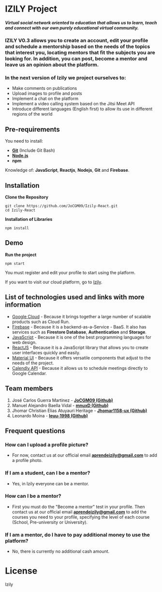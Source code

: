# IZILY Project
##### Virtual social network oriented to education that allows us to learn, teach and connect with our own purely educational virtual community.

### IZILY V0.3 allows you to create an account, edit your profile and schedule a mentorship based on the needs of the topics that interest you, locating mentors that fit the subjects you are looking for. In addition, you can post, become a mentor and leave us an opinion about the platform.

### In the next version of Izily we project ourselves to:
- Make comments on publications
- Upload images to profile and posts
- Implement a chat on the platform
- Implement a video calling system based on the Jitsi Meet API
- Introduce different languages ​​(English first) to allow its use in different regions of the world

## Pre-requirements

You need to install:
- **[Git](https://git-scm.com/downloads)** (Include Git Bash)
- **[Node.js](https://nodejs.org/es/download/)**
- **npm**


Knowledge of: **JavaScript**, **Reactjs**, **Nodejs**, **Git** and **Firebase**.



## Installation
**Clone the Repository**
```
git clone https://github.com/JoCGM09/Izily-React.git
cd Izily-React
```

**Installation of Libraries**
```
npm install
```

## Demo
**Run the project**
```
npm start
```

You must register and edit your profile to start using the platform.

If you want to visit our cloud platform, go to
[Izily](https://izily.online/).


## List of technologies used and links with more information
- [Google Cloud](https://cloud.google.com/) - Because it brings together a large number of scalable products such as Cloud Run.
- [Firebase](https://firebase.google.com/docs) - Because it is a backend-as-a-Service - BaaS. It also has services such as **Firestore Database**, **Authentication** and **Storage**.
- [JavaScript](https://es.reactjs.org/docs/getting-started.html) - Because it is one of the best programming languages for web design.
- [ReactJS](https://www.w3schools.com/js/DEFAULT.asp) - Because it is a JavaScript library that allows you to create user interfaces quickly and easily.
- [Material UI](https://material-ui.com/) - Because it offers versatile components that adjust to the needs of the project.
- [Calendly API](https://developer.calendly.com/) - Because it allows us to schedule meetings directly to Google Calendar.

## Team members
1. José Carlos Guerra Martinez - **[JoCGM09 (Github)](https://github.com/JoCGM09)**
2. Manuel Alejandro Baella Vidal - **[mnuxD (Github)](https://github.com/mnuxD)**
3. Jhomar Christian Elias Atuyauri Heritage - **[Jhomar1158-ux (Github)](https://github.com/Jhomar1158-ux)**
4. Leonardo Moina - **[leuu-1998 (Github)](https://github.com/leuu-1998)**

## Frequent questions
### How can I upload a profile picture?
- For now, contact us at our official email **aprendeizily@gmail.com** to add a profile photo.
### If I am a student, can I be a mentor?
- Yes, in Izily everyone can be a mentor.
### How can I be a mentor?
- First you must do the "Become a mentor" test in your profile. Then contact us at our official email **aprendeizily@gmail.com** to add the courses you need to your profile, specifying the level of each course (School, Pre-university or University).
### If I am a mentor, do I have to pay additional money to use the platform?
- No, there is currently no additional cash amount.

# License
Izily
